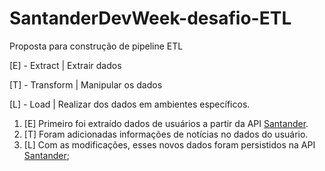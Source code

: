 # SantanderDevWeek-desafio-ETL

Proposta para construção de pipeline ETL

[E] - Extract    | Extrair dados

[T] - Transform  | Manipular os dados

[L] - Load       | Realizar dos dados em ambientes específicos.

1. [E] Primeiro foi extraído dados de usuários a partir da API [Santander](https://sdw-2023-prd.up.railway.app).
2. [T] Foram adicionadas informações de notícias no dados do usuário.
3. [L] Com as modificações, esses novos dados foram persistidos na API [Santander](https://sdw-2023-prd.up.railway.app);
